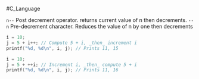 #C_Language 

`n--` Post decrement operator. returns current value of n then decrements.
`--n` Pre-decrement character. Reduces the value of n by one then decrements

```C
i = 10;  
j = 5 + i++; // Compute 5 + i, _then_ increment i
printf("%d, %d\n", i, j); // Prints 11, 15

i = 10;  
j = 5 + ++i; // Increment i, _then_ compute 5 + i
printf("%d, %d\n", i, j); // Prints 11, 16
```